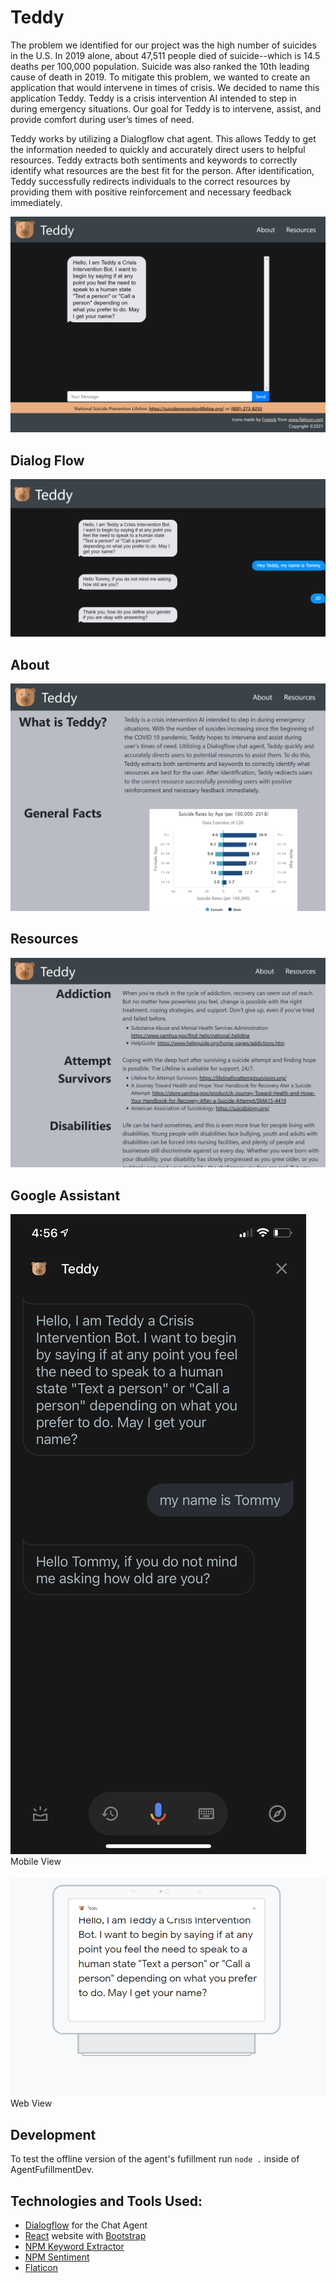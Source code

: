 # Teddy

The problem we identified for our project was the high number of suicides in the U.S. In 2019 alone, about 47,511 people died of suicide--which is 14.5 deaths per 100,000 population. Suicide was also ranked the 10th leading cause of death in 2019. To mitigate this problem, we wanted to create an application that would intervene in times of crisis. We decided to name this application Teddy. Teddy is a crisis intervention AI intended to step in during emergency situations. Our goal for Teddy is to intervene, assist, and provide comfort during user’s times of need.

Teddy works by utilizing a Dialogflow chat agent. This allows Teddy to get the information needed to quickly and accurately direct users to helpful resources. Teddy extracts both sentiments and keywords to correctly identify what resources are the best fit for the person. After identification, Teddy successfully redirects individuals to the correct resources by providing them with positive reinforcement and necessary feedback immediately.

![Image of Main Page](TeddyMedia/Main3-2.png)

## Dialog Flow

![Image of Dialog Flow](TeddyMedia/Teddy3-2Image.png)

## About

![Image of About Page](TeddyMedia/About.png)

## Resources

![Image of Resources Page](TeddyMedia/Resources3-2.png)

## Google Assistant

![Image of Google Assistant](TeddyMedia/google-assistant-dark.png)
Mobile View

![Image of Google Assistant](TeddyMedia/google-assistant-view-light.png)
Web View

## Development

To test the offline version of the agent's fufillment run `node .` inside of AgentFufillmentDev.

## Technologies and Tools Used:

- [Dialogflow](https://cloud.google.com/dialogflow) for the Chat Agent
- [React](https://reactjs.org/) website with [Bootstrap](https://react-bootstrap.github.io/)
- [NPM Keyword Extractor](https://www.npmjs.com/package/keyword-extractor)
- [NPM Sentiment](https://www.npmjs.com/package/sentiment)
- [Flaticon](https://www.flaticon.com/free-icon/teddy-bear_771988?term=teddy%20bear&page=3&position=79&page=3&position=79&related_id=771988&origin=search)

